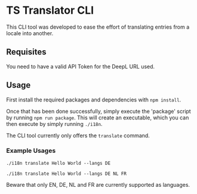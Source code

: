 # TS Translator CLI

This CLI tool was developed to ease the effort of translating entries from a locale into another. 

## Requisites
You need to have a valid API Token for the DeepL URL used. 

## Usage
First install the required packages and dependencies with `npm install`.


Once that has been done successfully, simply execute the 'package' script by running `npm run package`. This will create
an executable, which you can then execute by simply running `./i18n`.

The CLI tool currently only offers the `translate` command.

### Example Usages
`./i18n translate Hello World --langs DE`

`./i18n translate Hello World --langs DE NL FR`

Beware that only EN, DE, NL and FR are currently supported as languages.